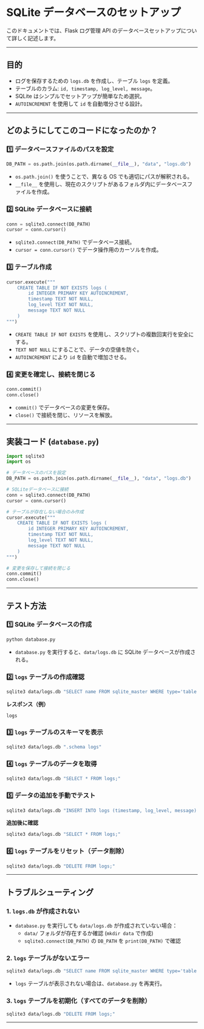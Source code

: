 # SQLite データベースのセットアップ

このドキュメントでは、Flask ログ管理 API のデータベースセットアップについて詳しく記述します。

---

## **目的**

- ログを保存するための `logs.db` を作成し、テーブル `logs` を定義。
- テーブルのカラム: `id, timestamp, log_level, message`。
- SQLite はシンプルでセットアップが簡単なため選択。
- `AUTOINCREMENT` を使用して `id` を自動増分させる設計。

---

## **どのようにしてこのコードになったのか？**

### **1️⃣ データベースファイルのパスを設定**

```python
DB_PATH = os.path.join(os.path.dirname(__file__), "data", "logs.db")
```

- `os.path.join()` を使うことで、異なる OS でも適切にパスが解釈される。
- `__file__` を使用し、現在のスクリプトがあるフォルダ内にデータベースファイルを作成。

### **2️⃣ SQLite データベースに接続**

```python
conn = sqlite3.connect(DB_PATH)
cursor = conn.cursor()
```

- `sqlite3.connect(DB_PATH)` でデータベース接続。
- `cursor = conn.cursor()` でデータ操作用のカーソルを作成。

### **3️⃣ テーブル作成**

```python
cursor.execute("""
    CREATE TABLE IF NOT EXISTS logs (
        id INTEGER PRIMARY KEY AUTOINCREMENT,
        timestamp TEXT NOT NULL,
        log_level TEXT NOT NULL,
        message TEXT NOT NULL
    )
""")
```

- `CREATE TABLE IF NOT EXISTS` を使用し、スクリプトの複数回実行を安全にする。
- `TEXT NOT NULL` にすることで、データの空値を防ぐ。
- `AUTOINCREMENT` により `id` を自動で増加させる。

### **4️⃣ 変更を確定し、接続を閉じる**

```python
conn.commit()
conn.close()
```

- `commit()` でデータベースの変更を保存。
- `close()` で接続を閉じ、リソースを解放。

---

## **実装コード (`database.py`)**

```python
import sqlite3
import os

# データベースのパスを設定
DB_PATH = os.path.join(os.path.dirname(__file__), "data", "logs.db")

# SQLiteデータベースに接続
conn = sqlite3.connect(DB_PATH)
cursor = conn.cursor()

# テーブルが存在しない場合のみ作成
cursor.execute("""
    CREATE TABLE IF NOT EXISTS logs (
        id INTEGER PRIMARY KEY AUTOINCREMENT,
        timestamp TEXT NOT NULL,
        log_level TEXT NOT NULL,
        message TEXT NOT NULL
    )
""")

# 変更を保存して接続を閉じる
conn.commit()
conn.close()
```

---

## **テスト方法**

### **1️⃣ SQLite データベースの作成**
```sh
python database.py
```
- `database.py` を実行すると、`data/logs.db` に SQLite データベースが作成される。

### **2️⃣ `logs` テーブルの作成確認**
```sh
sqlite3 data/logs.db "SELECT name FROM sqlite_master WHERE type='table';"
```
**レスポンス（例）**
```
logs
```

### **3️⃣ `logs` テーブルのスキーマを表示**
```sh
sqlite3 data/logs.db ".schema logs"
```

### **4️⃣ `logs` テーブルのデータを取得**
```sh
sqlite3 data/logs.db "SELECT * FROM logs;"
```

### **5️⃣ データの追加を手動でテスト**
```sh
sqlite3 data/logs.db "INSERT INTO logs (timestamp, log_level, message) VALUES ('2025-02-23 14:30:00', 'INFO', 'Manual log entry');"
```
**追加後に確認**
```sh
sqlite3 data/logs.db "SELECT * FROM logs;"
```

### **6️⃣ `logs` テーブルをリセット（データ削除）**
```sh
sqlite3 data/logs.db "DELETE FROM logs;"
```

---

## **トラブルシューティング**

### **1. `logs.db` が作成されない**
- `database.py` を実行しても `data/logs.db` が作成されていない場合：
  - `data/` フォルダが存在するか確認 (`mkdir data` で作成)
  - `sqlite3.connect(DB_PATH)` の `DB_PATH` を `print(DB_PATH)` で確認

### **2. `logs` テーブルがないエラー**
```sh
sqlite3 data/logs.db "SELECT name FROM sqlite_master WHERE type='table';"
```
- `logs` テーブルが表示されない場合は、`database.py` を再実行。

### **3. `logs` テーブルを初期化（すべてのデータを削除）**
```sh
sqlite3 data/logs.db "DELETE FROM logs;"
```

---

